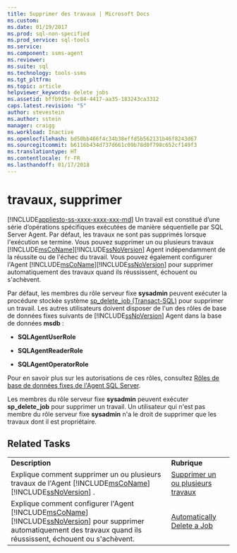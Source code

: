 ```yaml
---
title: Supprimer des travaux | Microsoft Docs
ms.custom: 
ms.date: 01/19/2017
ms.prod: sql-non-specified
ms.prod_service: sql-tools
ms.service: 
ms.component: ssms-agent
ms.reviewer: 
ms.suite: sql
ms.technology: tools-ssms
ms.tgt_pltfrm: 
ms.topic: article
helpviewer_keywords: delete jobs
ms.assetid: bffb915e-bc84-4417-aa35-183243ca3312
caps.latest.revision: "5"
author: stevestein
ms.author: sstein
manager: craigg
ms.workload: Inactive
ms.openlocfilehash: bd50bb466f4c34b38effd5b562131b46f8243d67
ms.sourcegitcommit: b6116b434d737d661c09b78d0f798c652cf149f3
ms.translationtype: HT
ms.contentlocale: fr-FR
ms.lasthandoff: 01/17/2018
---
```

# <a name="delete-jobs"></a>travaux, supprimer
[!INCLUDE[appliesto-ss-xxxx-xxxx-xxx-md](../../includes/appliesto-ss-xxxx-xxxx-xxx-md.md)] Un travail est constitué d’une série d’opérations spécifiques exécutées de manière séquentielle par SQL Server Agent. Par défaut, les travaux ne sont pas supprimés lorsque l'exécution se termine. Vous pouvez supprimer un ou plusieurs travaux [!INCLUDE[msCoName](../../includes/msconame_md.md)][!INCLUDE[ssNoVersion](../../includes/ssnoversion_md.md)] Agent indépendamment de la réussite ou de l'échec du travail. Vous pouvez également configurer l'Agent [!INCLUDE[msCoName](../../includes/msconame_md.md)][!INCLUDE[ssNoVersion](../../includes/ssnoversion_md.md)] pour supprimer automatiquement des travaux quand ils réussissent, échouent ou s'achèvent.  
  
Par défaut, les membres du rôle serveur fixe **sysadmin** peuvent exécuter la procédure stockée système [sp_delete_job (Transact-SQL)](http://msdn.microsoft.com/en-us/b85db6e4-623c-41f1-9643-07e5ea38db09) pour supprimer un travail. Les autres utilisateurs doivent disposer de l'un des rôles de base de données fixes suivants de [!INCLUDE[ssNoVersion](../../includes/ssnoversion_md.md)] Agent dans la base de données **msdb** :  
  
-   **SQLAgentUserRole**  
  
-   **SQLAgentReaderRole**  
  
-   **SQLAgentOperatorRole**  
  
Pour en savoir plus sur les autorisations de ces rôles, consultez [Rôles de base de données fixes de l'Agent SQL Server](../../ssms/agent/sql-server-agent-fixed-database-roles.md).  
  
Les membres du rôle serveur fixe **sysadmin** peuvent exécuter **sp_delete_job** pour supprimer un travail. Un utilisateur qui n'est pas membre du rôle serveur fixe **sysadmin** n'a le droit de supprimer que les travaux dont il est propriétaire.  
  
## <a name="related-tasks"></a>Related Tasks  
  
|||  
|-|-|  
|**Description**|**Rubrique**|  
|Explique comment supprimer un ou plusieurs travaux de l'Agent [!INCLUDE[msCoName](../../includes/msconame_md.md)][!INCLUDE[ssNoVersion](../../includes/ssnoversion_md.md)] .|[Supprimer un ou plusieurs travaux](../../ssms/agent/delete-one-or-more-jobs.md)|  
|Explique comment configurer l'Agent [!INCLUDE[msCoName](../../includes/msconame_md.md)][!INCLUDE[ssNoVersion](../../includes/ssnoversion_md.md)] pour supprimer automatiquement des travaux quand ils réussissent, échouent ou s'achèvent.|[Automatically Delete a Job](../../ssms/agent/automatically-delete-a-job.md)|  
  
